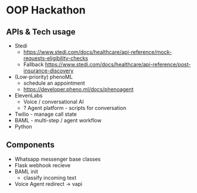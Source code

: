 # OOP Hackathon



## APIs & Tech usage



- Stedi
  - https://www.stedi.com/docs/healthcare/api-reference/mock-requests-eligibility-checks
  - Fallback https://www.stedi.com/docs/healthcare/api-reference/post-insurance-discovery
- (Low-priority) phenoML
  - schedule an appointment
  - https://developer.pheno.ml/docs/phenoagent
- ElevenLabs
  - Voice / conversational AI
  - ? Agent platform - scripts for conversation
- Twilio - manage call state
- BAML - multi-step / agent workflow
- Python



## Components

- Whatsapp messenger base classes
- Flask webhook recieve
- BAML init
  - classify incoming text
- Voice Agent redirect -> vapi





## 
